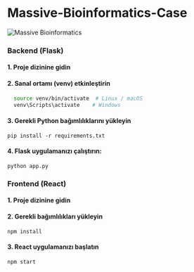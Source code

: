 # Massive-Bioinformatics-Case


![Massive Bioinformatics](https://github.com/ferhatyyaman/Massive-Bioinformatics-Case/assets/66822481/6eafa8d3-1eaf-4458-aab3-675295985cda)


### Backend (Flask)
#### 1. Proje dizinine gidin

#### 2. Sanal ortamı (venv) etkinleştirin

```bash
  source venv/bin/activate  # Linux / macOS
  venv\Scripts\activate    # Windows
  ```
#### 3. Gerekli Python bağımlılıklarını yükleyin
  ```
  pip install -r requirements.txt
  ```
#### 4. Flask uygulamanızı çalıştırın:
  ```
  python app.py
  ```

### Frontend (React)
#### 1. Proje dizinine gidin

#### 2. Gerekli bağımlılıkları yükleyin
 ```
 npm install
 ```
#### 3. React uygulamanızı başlatın
 ```
 npm start
  ```
